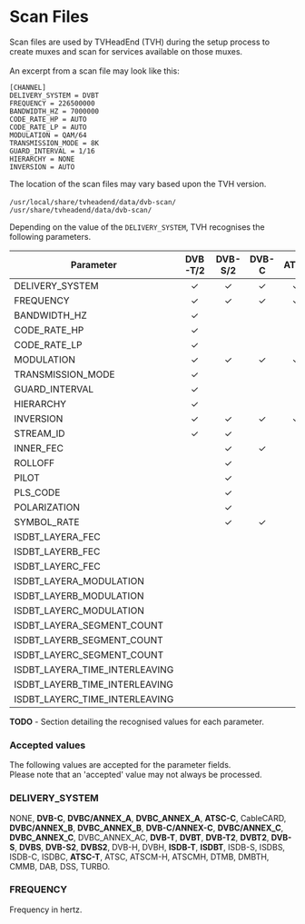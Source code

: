 # Scan Files

Scan files are used by TVHeadEnd (TVH) during the setup process to create muxes and scan for services available on those muxes.\
\
An excerpt from a scan file may look like this:

`[CHANNEL]`\
&#x20;     `DELIVERY_SYSTEM = DVBT`\
&#x20;     `FREQUENCY = 226500000`\
&#x20;     `BANDWIDTH_HZ = 7000000`\
&#x20;     `CODE_RATE_HP = AUTO`\
&#x20;     `CODE_RATE_LP = AUTO`\
&#x20;     `MODULATION = QAM/64`\
&#x20;     `TRANSMISSION_MODE = 8K`\
&#x20;     `GUARD_INTERVAL = 1/16`\
&#x20;     `HIERARCHY = NONE`\
&#x20;     `INVERSION = AUTO`

The location of the scan files may vary based upon the TVH version.\
\
`/usr/local/share/tvheadend/data/dvb-scan/`\
`/usr/share/tvheadend/data/dvb-scan/`

Depending on the value of the `DELIVERY_SYSTEM`, TVH recognises the following parameters.

<table><thead><tr><th width="338">Parameter</th><th align="center">DVB-T/2</th><th align="center">DVB-S/2</th><th align="center">DVB-C</th><th align="center">ATSC</th><th align="center">ISDB-T</th></tr></thead><tbody><tr><td>DELIVERY_SYSTEM</td><td align="center">✓</td><td align="center">✓</td><td align="center">✓</td><td align="center">✓</td><td align="center">✓</td></tr><tr><td>FREQUENCY</td><td align="center">✓</td><td align="center">✓</td><td align="center">✓</td><td align="center">✓</td><td align="center">✓</td></tr><tr><td>BANDWIDTH_HZ</td><td align="center">✓</td><td align="center"></td><td align="center"></td><td align="center"></td><td align="center">✓</td></tr><tr><td>CODE_RATE_HP</td><td align="center">✓</td><td align="center"></td><td align="center"></td><td align="center"></td><td align="center"></td></tr><tr><td>CODE_RATE_LP</td><td align="center">✓</td><td align="center"></td><td align="center"></td><td align="center"></td><td align="center"></td></tr><tr><td>MODULATION</td><td align="center">✓</td><td align="center">✓</td><td align="center">✓</td><td align="center">✓</td><td align="center"></td></tr><tr><td>TRANSMISSION_MODE</td><td align="center">✓</td><td align="center"></td><td align="center"></td><td align="center"></td><td align="center"></td></tr><tr><td>GUARD_INTERVAL</td><td align="center">✓</td><td align="center"></td><td align="center"></td><td align="center"></td><td align="center">✓</td></tr><tr><td>HIERARCHY</td><td align="center">✓</td><td align="center"></td><td align="center"></td><td align="center"></td><td align="center"></td></tr><tr><td>INVERSION</td><td align="center">✓</td><td align="center">✓</td><td align="center">✓</td><td align="center">✓</td><td align="center">✓</td></tr><tr><td>STREAM_ID</td><td align="center">✓</td><td align="center">✓</td><td align="center"></td><td align="center"></td><td align="center"></td></tr><tr><td>INNER_FEC</td><td align="center"></td><td align="center">✓</td><td align="center">✓</td><td align="center"></td><td align="center"></td></tr><tr><td>ROLLOFF</td><td align="center"></td><td align="center">✓</td><td align="center"></td><td align="center"></td><td align="center"></td></tr><tr><td>PILOT</td><td align="center"></td><td align="center">✓</td><td align="center"></td><td align="center"></td><td align="center"></td></tr><tr><td>PLS_CODE</td><td align="center"></td><td align="center">✓</td><td align="center"></td><td align="center"></td><td align="center"></td></tr><tr><td>POLARIZATION</td><td align="center"></td><td align="center">✓</td><td align="center"></td><td align="center"></td><td align="center"></td></tr><tr><td>SYMBOL_RATE</td><td align="center"></td><td align="center">✓</td><td align="center">✓</td><td align="center"></td><td align="center"></td></tr><tr><td>ISDBT_LAYERA_FEC</td><td align="center"></td><td align="center"></td><td align="center"></td><td align="center"></td><td align="center">✓</td></tr><tr><td>ISDBT_LAYERB_FEC</td><td align="center"></td><td align="center"></td><td align="center"></td><td align="center"></td><td align="center">✓</td></tr><tr><td>ISDBT_LAYERC_FEC</td><td align="center"></td><td align="center"></td><td align="center"></td><td align="center"></td><td align="center">✓</td></tr><tr><td>ISDBT_LAYERA_MODULATION</td><td align="center"></td><td align="center"></td><td align="center"></td><td align="center"></td><td align="center">✓</td></tr><tr><td>ISDBT_LAYERB_MODULATION</td><td align="center"></td><td align="center"></td><td align="center"></td><td align="center"></td><td align="center">✓</td></tr><tr><td>ISDBT_LAYERC_MODULATION</td><td align="center"></td><td align="center"></td><td align="center"></td><td align="center"></td><td align="center">✓</td></tr><tr><td>ISDBT_LAYERA_SEGMENT_COUNT</td><td align="center"></td><td align="center"></td><td align="center"></td><td align="center"></td><td align="center">✓</td></tr><tr><td>ISDBT_LAYERB_SEGMENT_COUNT</td><td align="center"></td><td align="center"></td><td align="center"></td><td align="center"></td><td align="center">✓</td></tr><tr><td>ISDBT_LAYERC_SEGMENT_COUNT</td><td align="center"></td><td align="center"></td><td align="center"></td><td align="center"></td><td align="center">✓</td></tr><tr><td>ISDBT_LAYERA_TIME_INTERLEAVING</td><td align="center"></td><td align="center"></td><td align="center"></td><td align="center"></td><td align="center">✓</td></tr><tr><td>ISDBT_LAYERB_TIME_INTERLEAVING</td><td align="center"></td><td align="center"></td><td align="center"></td><td align="center"></td><td align="center">✓</td></tr><tr><td>ISDBT_LAYERC_TIME_INTERLEAVING</td><td align="center"></td><td align="center"></td><td align="center"></td><td align="center"></td><td align="center">✓</td></tr></tbody></table>

**TODO** - Section detailing the recognised values for each parameter.

### Accepted values

The following values are accepted for the parameter fields.\
Please note that an 'accepted' value may not always be processed.

### DELIVERY\_SYSTEM

NONE, **DVB-C**, **DVBC/ANNEX\_A**, **DVBC\_ANNEX\_A**, **ATSC-C**, CableCARD, **DVBC/ANNEX\_B**, **DVBC\_ANNEX\_B**, **DVB-C/ANNEX-C**, **DVBC/ANNEX\_C**, **DVBC\_ANNEX\_C**, DVBC\_ANNEX\_AC, **DVB-T**, **DVBT**, **DVB-T2**, **DVBT2**, **DVB-S**, **DVBS**, **DVB-S2**, **DVBS2**, DVB-H, DVBH, **ISDB-T**, **ISDBT**, ISDB-S, ISDBS, ISDB-C, ISDBC, **ATSC-T**, ATSC, ATSCM-H, ATSCMH, DTMB, DMBTH, CMMB, DAB, DSS, TURBO.

### FREQUENCY

Frequency in hertz.
